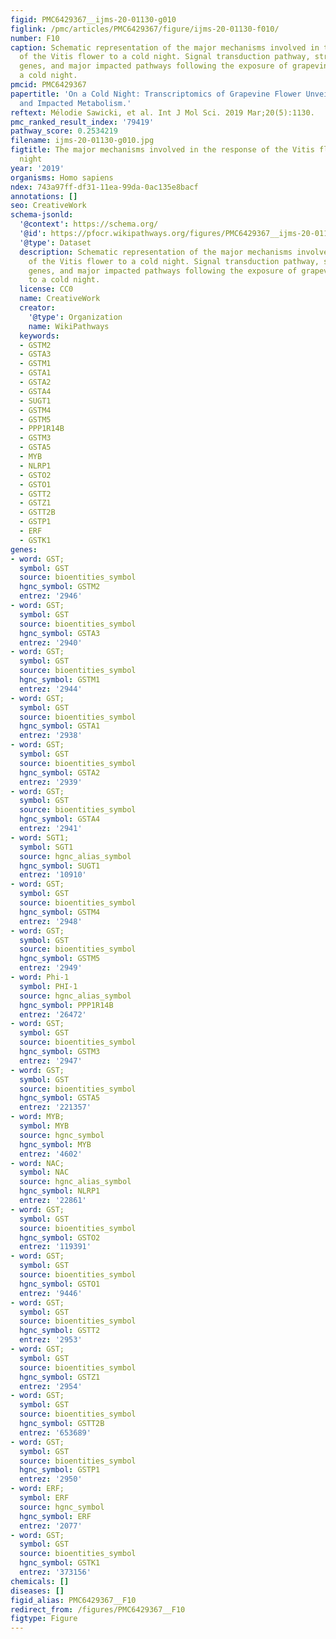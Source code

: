 ```yaml
---
figid: PMC6429367__ijms-20-01130-g010
figlink: /pmc/articles/PMC6429367/figure/ijms-20-01130-f010/
number: F10
caption: Schematic representation of the major mechanisms involved in the response
  of the Vitis flower to a cold night. Signal transduction pathway, stress-inducible
  genes, and major impacted pathways following the exposure of grapevine flowers to
  a cold night.
pmcid: PMC6429367
papertitle: 'On a Cold Night: Transcriptomics of Grapevine Flower Unveils Signal Transduction
  and Impacted Metabolism.'
reftext: Mélodie Sawicki, et al. Int J Mol Sci. 2019 Mar;20(5):1130.
pmc_ranked_result_index: '79419'
pathway_score: 0.2534219
filename: ijms-20-01130-g010.jpg
figtitle: The major mechanisms involved in the response of the Vitis flower to a cold
  night
year: '2019'
organisms: Homo sapiens
ndex: 743a97ff-df31-11ea-99da-0ac135e8bacf
annotations: []
seo: CreativeWork
schema-jsonld:
  '@context': https://schema.org/
  '@id': https://pfocr.wikipathways.org/figures/PMC6429367__ijms-20-01130-g010.html
  '@type': Dataset
  description: Schematic representation of the major mechanisms involved in the response
    of the Vitis flower to a cold night. Signal transduction pathway, stress-inducible
    genes, and major impacted pathways following the exposure of grapevine flowers
    to a cold night.
  license: CC0
  name: CreativeWork
  creator:
    '@type': Organization
    name: WikiPathways
  keywords:
  - GSTM2
  - GSTA3
  - GSTM1
  - GSTA1
  - GSTA2
  - GSTA4
  - SUGT1
  - GSTM4
  - GSTM5
  - PPP1R14B
  - GSTM3
  - GSTA5
  - MYB
  - NLRP1
  - GSTO2
  - GSTO1
  - GSTT2
  - GSTZ1
  - GSTT2B
  - GSTP1
  - ERF
  - GSTK1
genes:
- word: GST;
  symbol: GST
  source: bioentities_symbol
  hgnc_symbol: GSTM2
  entrez: '2946'
- word: GST;
  symbol: GST
  source: bioentities_symbol
  hgnc_symbol: GSTA3
  entrez: '2940'
- word: GST;
  symbol: GST
  source: bioentities_symbol
  hgnc_symbol: GSTM1
  entrez: '2944'
- word: GST;
  symbol: GST
  source: bioentities_symbol
  hgnc_symbol: GSTA1
  entrez: '2938'
- word: GST;
  symbol: GST
  source: bioentities_symbol
  hgnc_symbol: GSTA2
  entrez: '2939'
- word: GST;
  symbol: GST
  source: bioentities_symbol
  hgnc_symbol: GSTA4
  entrez: '2941'
- word: SGT1;
  symbol: SGT1
  source: hgnc_alias_symbol
  hgnc_symbol: SUGT1
  entrez: '10910'
- word: GST;
  symbol: GST
  source: bioentities_symbol
  hgnc_symbol: GSTM4
  entrez: '2948'
- word: GST;
  symbol: GST
  source: bioentities_symbol
  hgnc_symbol: GSTM5
  entrez: '2949'
- word: Phi-1
  symbol: PHI-1
  source: hgnc_alias_symbol
  hgnc_symbol: PPP1R14B
  entrez: '26472'
- word: GST;
  symbol: GST
  source: bioentities_symbol
  hgnc_symbol: GSTM3
  entrez: '2947'
- word: GST;
  symbol: GST
  source: bioentities_symbol
  hgnc_symbol: GSTA5
  entrez: '221357'
- word: MYB;
  symbol: MYB
  source: hgnc_symbol
  hgnc_symbol: MYB
  entrez: '4602'
- word: NAC;
  symbol: NAC
  source: hgnc_alias_symbol
  hgnc_symbol: NLRP1
  entrez: '22861'
- word: GST;
  symbol: GST
  source: bioentities_symbol
  hgnc_symbol: GSTO2
  entrez: '119391'
- word: GST;
  symbol: GST
  source: bioentities_symbol
  hgnc_symbol: GSTO1
  entrez: '9446'
- word: GST;
  symbol: GST
  source: bioentities_symbol
  hgnc_symbol: GSTT2
  entrez: '2953'
- word: GST;
  symbol: GST
  source: bioentities_symbol
  hgnc_symbol: GSTZ1
  entrez: '2954'
- word: GST;
  symbol: GST
  source: bioentities_symbol
  hgnc_symbol: GSTT2B
  entrez: '653689'
- word: GST;
  symbol: GST
  source: bioentities_symbol
  hgnc_symbol: GSTP1
  entrez: '2950'
- word: ERF;
  symbol: ERF
  source: hgnc_symbol
  hgnc_symbol: ERF
  entrez: '2077'
- word: GST;
  symbol: GST
  source: bioentities_symbol
  hgnc_symbol: GSTK1
  entrez: '373156'
chemicals: []
diseases: []
figid_alias: PMC6429367__F10
redirect_from: /figures/PMC6429367__F10
figtype: Figure
---
```

